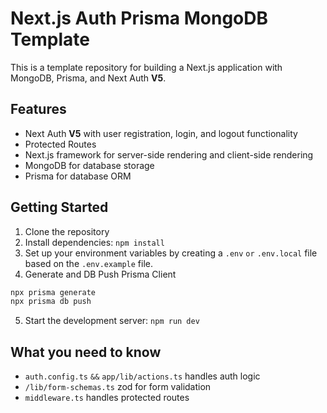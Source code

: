 # Next.js Auth Prisma MongoDB Template

This is a template repository for building a Next.js application with MongoDB, Prisma, and Next Auth **V5**.

## Features

- Next Auth **V5** with user registration, login, and logout functionality
- Protected Routes
- Next.js framework for server-side rendering and client-side rendering
- MongoDB for database storage
- Prisma for database ORM

## Getting Started

1. Clone the repository
2. Install dependencies: `npm install`
3. Set up your environment variables by creating a `.env` `or` `.env.local` file based on the `.env.example` file.
4. Generate and DB Push Prisma Client

```bash
npx prisma generate
npx prisma db push
```

5. Start the development server: `npm run dev`

## What you need to know

- `auth.config.ts` `&&` `app/lib/actions.ts` handles auth logic
- `/lib/form-schemas.ts` zod for form validation
- `middleware.ts` handles protected routes
